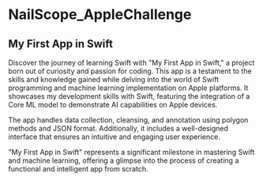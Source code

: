 # NailScope_AppleChallenge

## My First App in Swift

Discover the journey of learning Swift with "My First App in Swift," a project born out of curiosity and passion for coding. This app is a testament to the skills and knowledge gained while delving into the world of Swift programming and machine learning implementation on Apple platforms. It showcases my development skills with Swift, featuring the integration of a Core ML model to demonstrate AI capabilities on Apple devices. 

The app handles data collection, cleansing, and annotation using polygon methods and JSON format. Additionally, it includes a well-designed interface that ensures an intuitive and engaging user experience. 

"My First App in Swift" represents a significant milestone in mastering Swift and machine learning, offering a glimpse into the process of creating a functional and intelligent app from scratch.

